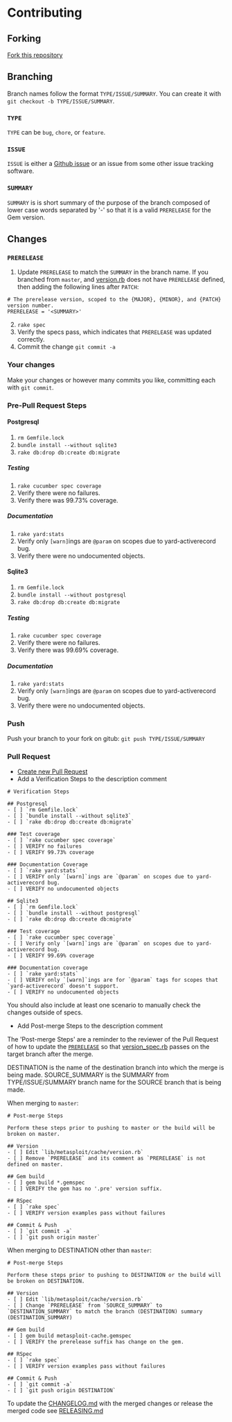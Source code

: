 # Contributing

## Forking

[Fork this repository](https://github.com/rapid7/metasploit-cache/fork)

## Branching

Branch names follow the format `TYPE/ISSUE/SUMMARY`.  You can create it with `git checkout -b TYPE/ISSUE/SUMMARY`.

### `TYPE`

`TYPE` can be `bug`, `chore`, or `feature`.

### `ISSUE`

`ISSUE` is either a [Github issue](https://github.com/rapid7/metasploit-cache/issues) or an issue from some other
issue tracking software.

### `SUMMARY`

`SUMMARY` is is short summary of the purpose of the branch composed of lower case words separated by '-' so that it is a valid `PRERELEASE` for the Gem version.

## Changes

### `PRERELEASE`

1. Update `PRERELEASE` to match the `SUMMARY` in the branch name.  If you branched from `master`, and [version.rb](lib/metasploit/cache/version.rb) does not have `PRERELEASE` defined, then adding the following lines after `PATCH`:
```
# The prerelease version, scoped to the {MAJOR}, {MINOR}, and {PATCH} version number.
PRERELEASE = '<SUMMARY>'
```
2. `rake spec`
3.  Verify the specs pass, which indicates that `PRERELEASE` was updated correctly.
4. Commit the change `git commit -a`

### Your changes

Make your changes or however many commits you like, committing each with `git commit`.

### Pre-Pull Request Steps

#### Postgresql
1. `rm Gemfile.lock`
2. `bundle install --without sqlite3`
3. `rake db:drop db:create db:migrate`

##### Testing
1. `rake cucumber spec coverage`
2. Verify there were no failures.
3. Verify there was 99.73% coverage.

##### Documentation
1. `rake yard:stats`
2. Verify only `[warn]`ings are `@param` on scopes due to yard-activerecord bug.
2. Verify there were no undocumented objects.

#### Sqlite3
1. `rm Gemfile.lock`
2. `bundle install --without postgresql`
3. `rake db:drop db:create db:migrate`

##### Testing
1. `rake cucumber spec coverage`
2. Verify there were no failures.
3. Verify there was 99.69% coverage.

##### Documentation
1. `rake yard:stats`
2. Verify only `[warn]`ings are `@param` on scopes due to yard-activerecord bug.
2. Verify there were no undocumented objects.

### Push

Push your branch to your fork on gitub: `git push TYPE/ISSUE/SUMMARY`

### Pull Request

* [Create new Pull Request](https://github.com/rapid7/metasploit-cache/compare/)
* Add a Verification Steps to the description comment

```
# Verification Steps

## Postgresql
- [ ] `rm Gemfile.lock`
- [ ] `bundle install --without sqlite3`
- [ ] `rake db:drop db:create db:migrate`

### Test coverage
- [ ] `rake cucumber spec coverage`
- [ ] VERIFY no failures
- [ ] VERIFY 99.73% coverage

### Documentation Coverage
- [ ] `rake yard:stats`
- [ ] VERIFY only `[warn]`ings are `@param` on scopes due to yard-activerecord bug.
- [ ] VERIFY no undocumented objects

## Sqlite3
- [ ] `rm Gemfile.lock`
- [ ] `bundle install --without postgresql`
- [ ] `rake db:drop db:create db:migrate`

### Test coverage
- [ ] `rake cucumber spec coverage`
- [ ] Verify only `[warn]`ings are `@param` on scopes due to yard-activerecord bug.
- [ ] VERIFY 99.69% coverage

### Documentation coverage
- [ ] `rake yard:stats`
- [ ] VERIFY only `[warn]`ings are for `@param` tags for scopes that `yard-activerecord` doesn't support.
- [ ] VERIFY no undocumented objects
```

You should also include at least one scenario to manually check the changes outside of specs.

* Add Post-merge Steps to the description comment

The 'Post-merge Steps' are a reminder to the reviewer of the Pull Request of how to update the [`PRERELEASE`](lib/metasploit/cache/version.rb) so that [version_spec.rb](spec/lib/metasploit/cache/version.rb_spec.rb) passes on the target branch after the merge.

DESTINATION is the name of the destination branch into which the merge is being made.  SOURCE_SUMMARY is the SUMMARY from TYPE/ISSUE/SUMMARY branch name for the SOURCE branch that is being made.

When merging to `master`:

```
# Post-merge Steps

Perform these steps prior to pushing to master or the build will be broken on master.

## Version
- [ ] Edit `lib/metasploit/cache/version.rb`
- [ ] Remove `PRERELEASE` and its comment as `PRERELEASE` is not defined on master.

## Gem build
- [ ] gem build *.gemspec
- [ ] VERIFY the gem has no '.pre' version suffix.

## RSpec
- [ ] `rake spec`
- [ ] VERIFY version examples pass without failures

## Commit & Push
- [ ] `git commit -a`
- [ ] `git push origin master`
```

When merging to DESTINATION other than `master`:

```
# Post-merge Steps

Perform these steps prior to pushing to DESTINATION or the build will be broken on DESTINATION.

## Version
- [ ] Edit `lib/metasploit/cache/version.rb`
- [ ] Change `PRERELEASE` from `SOURCE_SUMMARY` to `DESTINATION_SUMMARY` to match the branch (DESTINATION) summary (DESTINATION_SUMMARY)

## Gem build
- [ ] gem build metasploit-cache.gemspec
- [ ] VERIFY the prerelease suffix has change on the gem.

## RSpec
- [ ] `rake spec`
- [ ] VERIFY version examples pass without failures

## Commit & Push
- [ ] `git commit -a`
- [ ] `git push origin DESTINATION`
```

To update the [CHANGELOG.md](CHANGELOG.md) with the merged changes or release the merged code see
[RELEASING.md](RELEASING.md)
